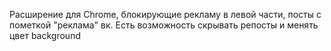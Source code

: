 Расширение для Chrome, блокирующие рекламу в левой части, посты с пометкой "реклама" вк. Есть возможность скрывать репосты и менять цвет background

